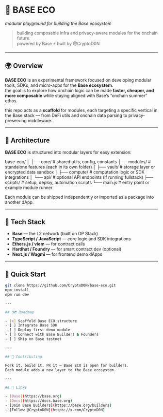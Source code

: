 # 🧩 BASE ECO  
_modular playground for building the Base ecosystem_

> building composable infra and privacy-aware modules for the onchain future.  
> powered by Base ⚡ built by @CryptoD0N

---

## 🌍 Overview

**BASE ECO** is an experimental framework focused on developing modular tools, SDKs, and micro-apps for the **Base ecosystem**.  
the goal is to explore how onchain logic can be made **faster, cheaper, and more composable** while staying aligned with Base’s “onchain summer” ethos.

this repo acts as a **scaffold** for modules, each targeting a specific vertical in the Base stack — from DeFi utils and onchain data parsing to privacy-preserving middleware.

---

## 🧱 Architecture

**BASE ECO** is structured into modular layers for easy extension:

base-eco/
│
├── core/ # shared utils, config, constants
├── modules/ # standalone features (each in its own folder)
│ ├── vault/ # storage layer or encrypted data sandbox
│ ├── compute/ # computation logic or SDK integrations
│ └── api/ # optional API endpoints (if running fullstack)
├── scripts/ # setup, deploy, automation scripts
└── main.js # entry point or example module runner


Each module can be shipped independently or imported as a package into another dApp.

---

## 🧰 Tech Stack

- **Base** — the L2 network (built on OP Stack)
- **TypeScript / JavaScript** — core logic and SDK integrations  
- **Ethers.js / viem** — for contract calls  
- **Hardhat / Foundry** — for smart contract dev (optional)  
- **Next.js / Wagmi** — for frontend demo dApps  

---

## 🚀 Quick Start

```bash
git clone https://github.com/CryptoD0N/base-eco.git
npm install
npm run dev

---

## 🗺 Roadmap

- [x] Scaffold Base ECO structure  
- [ ] Integrate Base SDK  
- [ ] Deploy first demo module  
- [ ] Connect with Base Builders & Founders  
- [ ] Ship on Base testnet  

---

## 🤝 Contributing

Fork it, build it, PR it — Base ECO is open for builders.  
Each module adds a new layer to the Base ecosystem.  

---

## 🔗 Links

- [Base](https://base.org)  
- [Docs](https://docs.base.org)  
- [Join Base Builders](https://base.org/builders)  
- [Follow @CryptoD0N](https://x.com/CryptoD0N)


